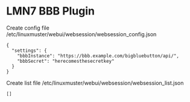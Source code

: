 # LMN7 BBB Plugin

Create config file /etc/linuxmuster/webui/websession/websession_config.json

```
{
  "settings": {
    "bbbInstance": "https://bbb.example.com/bigbluebutton/api/",
    "bbbSecret": "herecomesthesecretkey"
  }
}
```

Create list file /etc/linuxmuster/webui/websession/websession_list.json

```
[]
```

